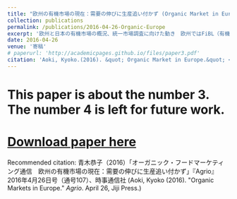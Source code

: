 ```yaml
---
title: "欧州の有機市場の現在：需要の伸びに生産追い付かず (Organic Market in Europe)"
collection: publications
permalink: /publications/2016-04-26-Organic-Europe
excerpt: '欧州と日本の有機市場の概況、統一市場調査に向けた動き　欧州ではFiBL（有機農業研究所）などを中心に、国際的なデータ共有努力。汎欧州プロジェクト「オーガニックデータネットワーク」は、EUの資金を得て活動し（～2014年）、データの収集基準をウェブ上で公開している（OrMaCode－Organic market data Manual and Code of Practice)。米国ではOTAが毎年調査。日本の場合、2011年のOMR調査から5年が経ち、海外と整合性のある市場調査を模索する動きはある'
date: 2016-04-26
venue: '寄稿'
# paperurl: 'http://academicpages.github.io/files/paper3.pdf'
citation: 'Aoki, Kyoko.(2016). &quot; Organic Market in Europe.&quot; <i>Agrio</i>. April 26, Jiji Press.'
---
```

# This paper is about the number 3. The number 4 is left for future work.

# [Download paper here](http://academicpages.github.io/files/paper3.pdf)

Recommended citation: 青木恭子（2016）「オーガニック・フードマーケティング通信　欧州の有機市場の現在：需要の伸びに生産追い付かず」『Agrio』2016年4月26日号（通号107）、時事通信社 (Aoki, Kyoko (2016). "Organic Markets in Europe." <i>Agrio</i>. April 26, Jiji Press.)
